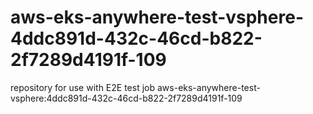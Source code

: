 # aws-eks-anywhere-test-vsphere-4ddc891d-432c-46cd-b822-2f7289d4191f-109
repository for use with E2E test job aws-eks-anywhere-test-vsphere:4ddc891d-432c-46cd-b822-2f7289d4191f-109
